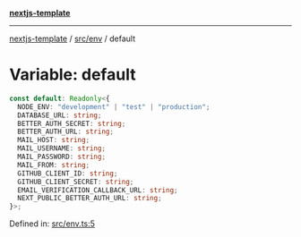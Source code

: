 [**nextjs-template**](../../../README.md)

---

[nextjs-template](../../../README.md) / [src/env](../README.md) / default

# Variable: default

```ts
const default: Readonly<{
  NODE_ENV: "development" | "test" | "production";
  DATABASE_URL: string;
  BETTER_AUTH_SECRET: string;
  BETTER_AUTH_URL: string;
  MAIL_HOST: string;
  MAIL_USERNAME: string;
  MAIL_PASSWORD: string;
  MAIL_FROM: string;
  GITHUB_CLIENT_ID: string;
  GITHUB_CLIENT_SECRET: string;
  EMAIL_VERIFICATION_CALLBACK_URL: string;
  NEXT_PUBLIC_BETTER_AUTH_URL: string;
}>;
```

Defined in: [src/env.ts:5](https://github.com/Its-Satyajit/nextjs-template/blob/main/src/env.ts#L5)
